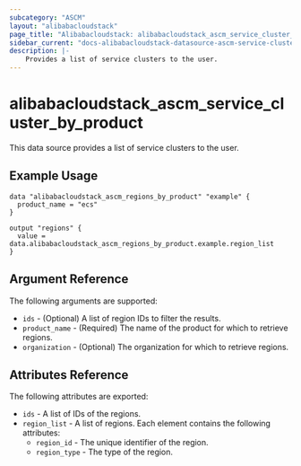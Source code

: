 ```yaml
---
subcategory: "ASCM"
layout: "alibabacloudstack"
page_title: "Alibabacloudstack: alibabacloudstack_ascm_service_cluster_by_product"
sidebar_current: "docs-alibabacloudstack-datasource-ascm-service-cluster-by-product"
description: |-
    Provides a list of service clusters to the user.
---
```

# alibabacloudstack_ascm_service_cluster_by_product

This data source provides a list of service clusters to the user.

## Example Usage

```hcl
data "alibabacloudstack_ascm_regions_by_product" "example" {
  product_name = "ecs"
}

output "regions" {
  value = data.alibabacloudstack_ascm_regions_by_product.example.region_list
}
```

## Argument Reference
The following arguments are supported:

* `ids` - (Optional) A list of region IDs to filter the results.
* `product_name` - (Required) The name of the product for which to retrieve regions.
* `organization` - (Optional) The organization for which to retrieve regions.

## Attributes Reference
The following attributes are exported:

* `ids` - A list of IDs of the regions.
* `region_list` - A list of regions. Each element contains the following attributes:
    * `region_id` - The unique identifier of the region.
    * `region_type` - The type of the region.